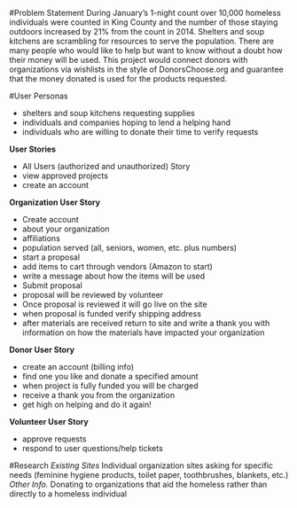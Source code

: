 #Problem Statement
During January’s 1-night count over 10,000 homeless individuals were counted in King County and the number of those staying outdoors increased by 21% from the count in 2014. Shelters and soup kitchens are scrambling for resources to serve the population. There are many people who would like to help but want to know without a doubt how their money will be used. This project would connect donors with organizations via wishlists in the style of DonorsChoose.org and guarantee that the money donated is used for the products requested.

#User Personas 
- shelters and soup kitchens requesting supplies
- individuals and companies hoping to lend a helping hand
- individuals who are willing to donate their time to verify requests
 
__User Stories__
- All Users (authorized and unauthorized) Story
- view approved projects
- create an account

__Organization User Story__
- Create account
- about your organization
- affiliations
- population served (all, seniors, women, etc. plus numbers)
- start a proposal
- add items to cart through vendors (Amazon to start)
- write a message about how the items will be used
- Submit proposal
- proposal will be reviewed by volunteer
- Once proposal is reviewed it will go live on the site
- when proposal is funded verify shipping address 
- after materials are received return to site and write a thank you with information on how the materials have impacted your organization

__Donor User Story__
- create an account (billing info)
- find one you like and donate a specified amount
- when project is fully funded you will be charged 
- receive a thank you from the organization
- get high on helping and do it again!

__Volunteer User Story__
- approve requests
- respond to user questions/help tickets


#Research
_Existing Sites_
Individual organization sites asking for specific needs (feminine hygiene products, toilet paper, toothbrushes, blankets, etc.)
_Other Info._
Donating to organizations that aid the homeless rather than directly to a homeless individual

